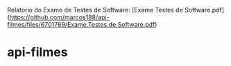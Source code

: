 Relatorio do Exame de Testes de Software: [Exame Testes de Software.pdf]
(https://github.com/marcos188/api-filmes/files/6701789/Exame.Testes.de.Software.pdf)
# api-filmes
